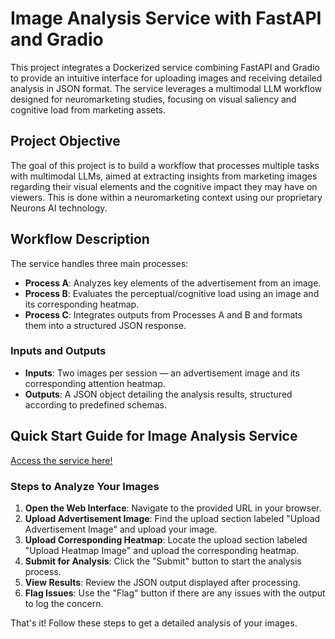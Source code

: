 # Image Analysis Service with FastAPI and Gradio

This project integrates a Dockerized service combining FastAPI and Gradio to provide an intuitive interface for uploading images and receiving detailed analysis in JSON format. The service leverages a multimodal LLM workflow designed for neuromarketing studies, focusing on visual saliency and cognitive load from marketing assets.

## Project Objective

The goal of this project is to build a workflow that processes multiple tasks with multimodal LLMs, aimed at extracting insights from marketing images regarding their visual elements and the cognitive impact they may have on viewers. This is done within a neuromarketing context using our proprietary Neurons AI technology.

## Workflow Description

The service handles three main processes:

- **Process A**: Analyzes key elements of the advertisement from an image.
- **Process B**: Evaluates the perceptual/cognitive load using an image and its corresponding heatmap.
- **Process C**: Integrates outputs from Processes A and B and formats them into a structured JSON response.

### Inputs and Outputs

- **Inputs**: Two images per session — an advertisement image and its corresponding attention heatmap.
- **Outputs**: A JSON object detailing the analysis results, structured according to predefined schemas.

## Quick Start Guide for Image Analysis Service

[Access the service here!](https://cr-image-analysis-service-faf78d9-uyyfvbfysq-ew.a.run.app)

### Steps to Analyze Your Images

1. **Open the Web Interface**: Navigate to the provided URL in your browser.
2. **Upload Advertisement Image**: Find the upload section labeled "Upload Advertisement Image" and upload your image.
3. **Upload Corresponding Heatmap**: Locate the upload section labeled "Upload Heatmap Image" and upload the corresponding heatmap.
4. **Submit for Analysis**: Click the "Submit" button to start the analysis process.
5. **View Results**: Review the JSON output displayed after processing.
6. **Flag Issues**: Use the "Flag" button if there are any issues with the output to log the concern.

That's it! Follow these steps to get a detailed analysis of your images.
